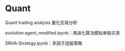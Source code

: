 # Quant
Quant trading analysis 量化交易分析

evolution agent_modified.ipynb：用进化算法模拟单股买卖

SRHA-Strategy.ipynb：多因子选股策略

